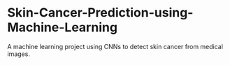 # Skin-Cancer-Prediction-using-Machine-Learning
A machine learning project using CNNs to detect skin cancer from medical images.
